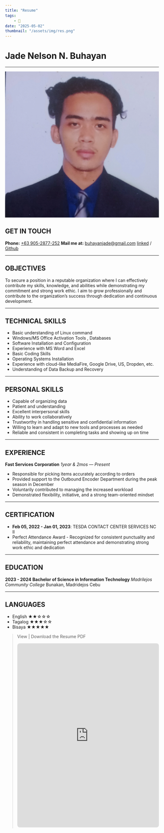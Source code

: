 ```yaml
---
title: "Resume"
tags:
    - 📝
date: "2025-05-02"
thumbnail: "/assets/img/res.png"
---
```


# Jade Nelson N. Buhayan

---

![Jade Nelson N. Buhayan](/assets/img/profile.webp)

## GET IN TOUCH

**Phone:** [+63 905-2877-252](tel:09052877252)
**Mail me at:** [buhayanjade@gmail.com](mailto:buhayanjadenelsonn@gmail.com)
 [linked](https://linkedin.com/in/poisk-ls) / [Github](https://github.com/poisk-ls)

---

## OBJECTIVES

To secure a position in a reputable organization where I can effectively contribute my skills, knowledge, and abilities while demonstrating my commitment and strong work ethic. I aim to grow professionally and contribute to the organization’s success through dedication and continuous development.

---

## TECHNICAL SKILLS

- Basic understanding of Linux command  
- Windows/MS Office Activation Tools , Databases  
- Software Installation and Configuration  
- Experience with MS Word and Excel  
- Basic Coding Skills  
- Operating Systems Installation  
- Experience with cloud-like MediaFire, Google Drive, US, Dropden, etc.  
- Understanding of Data Backup and Recovery  

---

## PERSONAL SKILLS

- Capable of organizing data
- Patient and understanding
- Excellent interpersonal skills
- Ability to work collaboratively
- Trustworthy in handling sensitive and confidential information  
- Willing to learn and adapt to new tools and processes as needed  
- Reliable and consistent in completing tasks and showing up on time  

---

## EXPERIENCE

**Fast Services Corporation**
*1year & 2mos — Present*
- Responsible for picking items accurately according to orders  
- Provided support to the Outbound Encoder Department during the peak season in December  
- Voluntarily contributed to managing the increased workload  
- Demonstrated flexibility, initiative, and a strong team-oriented mindset  

---

## CERTIFICATION

- **Feb 05, 2022 - Jan 01, 2023**: TESDA CONTACT CENTER SERVICES NC II  
- Perfect Attendance Award - Recognized for consistent punctuality and reliability, maintaining perfect attendance and demonstrating strong work ethic and dedication  

---

## EDUCATION

**2023 - 2024**
**Bachelor of Science in Information Technology**
*Madrilejos Community College*
Bunakan, Madridejos Cebu

---

## LANGUAGES

- English ★★☆☆☆
- Tagalog ★★★☆☆
- Bisaya  ★★★★★


<!-- > [Download the resume PDF](https://www.mediafire.com/file/vepluwndndltbc9/resume-jade.pdf/file) -->


>View | Download the Resume PDF
><iframe src="https://drive.google.com/file/d/1fV0oIeOCzsKZvoH_iJ15QBPGoPzA_dLE/view?usp=drivesdk" style="border: none; width: 800px; max-width: 100%; height: 600px; max-height: 100%; border-radius: 8px;" allowfullscreen></iframe>
